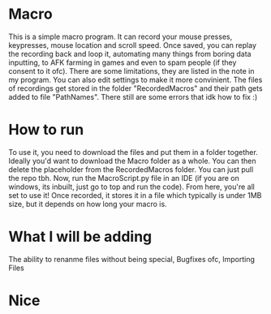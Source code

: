# Macro
This is a simple macro program. It can record your mouse presses, keypresses, mouse location and scroll speed. 
Once saved, you can replay the recording back and loop it, automating many things from boring data inputting, to AFK farming in games and even to spam people (if they consent to it ofc). There are some limitations, they are listed in the note in my program. You can also edit settings to make it more convinient. The files of recordings get stored in the folder "RecordedMacros" and their path gets added to file "PathNames". There still are some errors that idk how to fix :)
# How to run
To use it, you need to download the files and put them in a folder together. Ideally you'd want to download the Macro folder as a whole. You can then delete the placeholder from the RecordedMacros folder. You can just pull the repo tbh. Now, run the MacroScript.py file in an IDE (if you are on windows, its inbuilt, just go to top and run the code). From here, you're all set to use it!
Once recorded, it stores it in a file which typically is under 1MB size, but it depends on how long your macro is. 
# What I will be adding
The ability to renanme files without being special, 
Bugfixes ofc, 
Importing Files
# Nice
